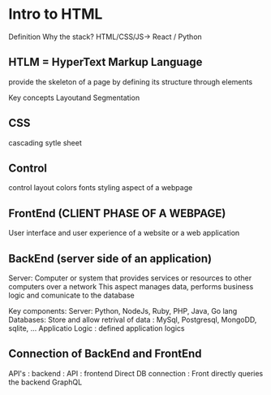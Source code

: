 # Intro to HTML
Definition
Why the stack? HTML/CSS/JS-> React / Python

## HTLM = HyperText Markup Language
provide the skeleton of a page by defining its structure through elements

Key concepts
Layoutand Segmentation

## CSS
cascading sytle sheet

## Control
control layout
colors
fonts
styling aspect of a webpage

## FrontEnd (CLIENT PHASE OF A WEBPAGE)
User interface and user experience of a website or a web application

## BackEnd (server side of an application)
Server: Computer or system that provides services or resources to other computers over a network
This aspect manages data, performs business logic and comunicate to the database

Key components:
Server: Python, NodeJs, Ruby, PHP, Java, Go lang
Databases: Store and allow retrival of data : MySql, Postgresql, MongoDD, sqlite, ...
Applicatio Logic : defined application logics

## Connection of BackEnd and FrontEnd
API's : backend : API : frontend
Direct DB connection : Front directly queries the backend
GraphQL